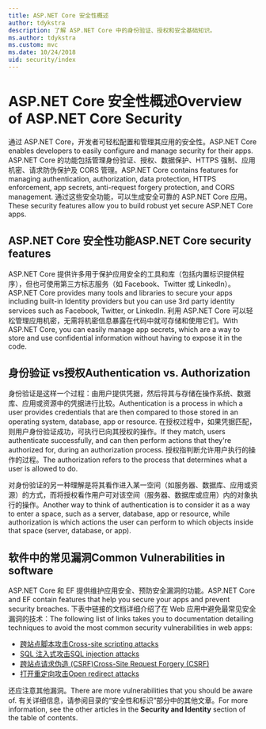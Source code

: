 ```yaml
---
title: ASP.NET Core 安全性概述
author: tdykstra
description: 了解 ASP.NET Core 中的身份验证、授权和安全基础知识。
ms.author: tdykstra
ms.custom: mvc
ms.date: 10/24/2018
uid: security/index
---
```

# <a name="overview-of-aspnet-core-security"></a><span data-ttu-id="28f61-103">ASP.NET Core 安全性概述</span><span class="sxs-lookup"><span data-stu-id="28f61-103">Overview of ASP.NET Core Security</span></span>

<span data-ttu-id="28f61-104">通过 ASP.NET Core，开发者可轻松配置和管理其应用的安全性。</span><span class="sxs-lookup"><span data-stu-id="28f61-104">ASP.NET Core enables developers to easily configure and manage security for their apps.</span></span> <span data-ttu-id="28f61-105">ASP.NET Core 的功能包括管理身份验证、授权、数据保护、HTTPS 强制、应用机密、请求防伪保护及 CORS 管理。</span><span class="sxs-lookup"><span data-stu-id="28f61-105">ASP.NET Core contains features for managing authentication, authorization, data protection, HTTPS enforcement, app secrets, anti-request forgery protection, and CORS management.</span></span> <span data-ttu-id="28f61-106">通过这些安全功能，可以生成安全可靠的 ASP.NET Core 应用。</span><span class="sxs-lookup"><span data-stu-id="28f61-106">These security features allow you to build robust yet secure ASP.NET Core apps.</span></span>

## <a name="aspnet-core-security-features"></a><span data-ttu-id="28f61-107">ASP.NET Core 安全性功能</span><span class="sxs-lookup"><span data-stu-id="28f61-107">ASP.NET Core security features</span></span>

<span data-ttu-id="28f61-108">ASP.NET Core 提供许多用于保护应用安全的工具和库（包括内置标识提供程序），但也可使用第三方标志服务（如 Facebook、Twitter 或 LinkedIn）。</span><span class="sxs-lookup"><span data-stu-id="28f61-108">ASP.NET Core provides many tools and libraries to secure your apps including built-in Identity providers but you can use 3rd party identity services such as Facebook, Twitter, or LinkedIn.</span></span> <span data-ttu-id="28f61-109">利用 ASP.NET Core 可以轻松管理应用机密，无需将机密信息暴露在代码中就可存储和使用它们。</span><span class="sxs-lookup"><span data-stu-id="28f61-109">With ASP.NET Core, you can easily manage app secrets, which are a way to store and use confidential information without having to expose it in the code.</span></span>

## <a name="authentication-vs-authorization"></a><span data-ttu-id="28f61-110">身份验证 vs授权</span><span class="sxs-lookup"><span data-stu-id="28f61-110">Authentication vs. Authorization</span></span>

<span data-ttu-id="28f61-111">身份验证是这样一个过程：由用户提供凭据，然后将其与存储在操作系统、数据库、应用或资源中的凭据进行比较。</span><span class="sxs-lookup"><span data-stu-id="28f61-111">Authentication is a process in which a user provides credentials that are then compared to those stored in an operating system, database, app or resource.</span></span> <span data-ttu-id="28f61-112">在授权过程中，如果凭据匹配，则用户身份验证成功，可执行已向其授权的操作。</span><span class="sxs-lookup"><span data-stu-id="28f61-112">If they match, users authenticate successfully, and can then perform actions that they're authorized for, during an authorization process.</span></span> <span data-ttu-id="28f61-113">授权指判断允许用户执行的操作的过程。</span><span class="sxs-lookup"><span data-stu-id="28f61-113">The authorization refers to the process that determines what a user is allowed to do.</span></span>

<span data-ttu-id="28f61-114">对身份验证的另一种理解是将其看作进入某一空间（如服务器、数据库、应用或资源）的方式，而将授权看作用户可对该空间（服务器、数据库或应用）内的对象执行的操作。</span><span class="sxs-lookup"><span data-stu-id="28f61-114">Another way to think of authentication is to consider it as a way to enter a space, such as a server, database, app or resource, while authorization is which actions the user can perform to which objects inside that space (server, database, or app).</span></span>

## <a name="common-vulnerabilities-in-software"></a><span data-ttu-id="28f61-115">软件中的常见漏洞</span><span class="sxs-lookup"><span data-stu-id="28f61-115">Common Vulnerabilities in software</span></span>

<span data-ttu-id="28f61-116">ASP.NET Core 和 EF 提供维护应用安全、预防安全漏洞的功能。</span><span class="sxs-lookup"><span data-stu-id="28f61-116">ASP.NET Core and EF contain features that help you secure your apps and prevent security breaches.</span></span> <span data-ttu-id="28f61-117">下表中链接的文档详细介绍了在 Web 应用中避免最常见安全漏洞的技术：</span><span class="sxs-lookup"><span data-stu-id="28f61-117">The following list of links takes you to documentation detailing techniques to avoid the most common security vulnerabilities in web apps:</span></span>

* [<span data-ttu-id="28f61-118">跨站点脚本攻击</span><span class="sxs-lookup"><span data-stu-id="28f61-118">Cross-site scripting attacks</span></span>](xref:security/cross-site-scripting)
* [<span data-ttu-id="28f61-119">SQL 注入式攻击</span><span class="sxs-lookup"><span data-stu-id="28f61-119">SQL injection attacks</span></span>](/ef/core/querying/raw-sql)
* [<span data-ttu-id="28f61-120">跨站点请求伪造 (CSRF)</span><span class="sxs-lookup"><span data-stu-id="28f61-120">Cross-Site Request Forgery (CSRF)</span></span>](xref:security/anti-request-forgery)
* [<span data-ttu-id="28f61-121">打开重定向攻击</span><span class="sxs-lookup"><span data-stu-id="28f61-121">Open redirect attacks</span></span>](xref:security/preventing-open-redirects)

<span data-ttu-id="28f61-122">还应注意其他漏洞。</span><span class="sxs-lookup"><span data-stu-id="28f61-122">There are more vulnerabilities that you should be aware of.</span></span> <span data-ttu-id="28f61-123">有关详细信息，请参阅目录的“安全性和标识”部分中的其他文章。</span><span class="sxs-lookup"><span data-stu-id="28f61-123">For more information, see the other articles in the **Security and Identity** section of the table of contents.</span></span>
